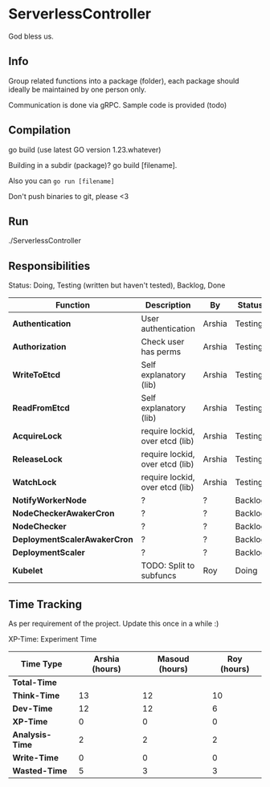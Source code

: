 # ServerlessController

God bless us. 

## Info

Group related functions into a package (folder), each package should ideally be maintained by one person only. 

Communication is done via gRPC. Sample code is provided (todo)

## Compilation

go build
(use latest GO version 1.23.whatever)

Building in a subdir (package)? go build [filename].

Also you can `go run [filename]`

Don't push binaries to git, please <3 

## Run

./ServerlessController

## Responsibilities 

Status: Doing, Testing (written but haven't tested), Backlog, Done

| Function                       | Description                     | By     | Status  |
|--------------------------------|---------------------------------|--------|---------|
| **Authentication**             | User authentication             | Arshia | Testing | 
| **Authorization**              | Check user has perms            | Arshia | Testing | 
| **WriteToEtcd**                | Self explanatory (lib)          | Arshia | Testing | 
| **ReadFromEtcd**               | Self explanatory (lib)          | Arshia | Testing | 
| **AcquireLock**                | require lockid, over etcd (lib) | Arshia | Testing | 
| **ReleaseLock**                | require lockid, over etcd (lib) | Arshia | Testing | 
| **WatchLock**                  | require lockid, over etcd (lib) | Arshia | Testing | 
| **NotifyWorkerNode**           | ?                               | ?      | Backlog | 
| **NodeCheckerAwakerCron**      | ?                               | ?      | Backlog | 
| **NodeChecker**                | ?                               | ?      | Backlog | 
| **DeploymentScalerAwakerCron** | ?                               | ?      | Backlog | 
| **DeploymentScaler**           | ?                               | ?      | Backlog | 
| **Kubelet**                    | TODO: Split to subfuncs         | Roy    | Doing   |

## Time Tracking

As per requirement of the project. Update this once in a while :) 

XP-Time: Experiment Time


| **Time Type**     | **Arshia (hours)** | **Masoud (hours)** | **Roy (hours)** |
|-------------------|--------------------|--------------------|-----------------|
| **Total-Time**    |                    |                    |                 |
| **Think-Time**    | 13                 | 12                 | 10              |
| **Dev-Time**      | 12                 | 12                 | 6               |
| **XP-Time**       | 0                  | 0                  | 0               |
| **Analysis-Time** | 2                  | 2                  | 2               |
| **Write-Time**    | 0                  | 0                  | 0               |
| **Wasted-Time**   | 5                  | 3                  | 3               |
